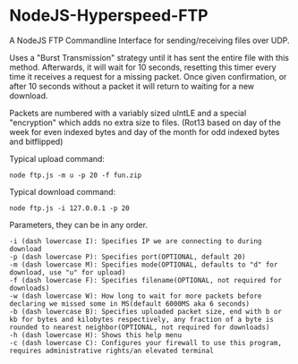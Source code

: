 # NodeJS-Hyperspeed-FTP
A NodeJS FTP Commandline Interface for sending/receiving files over UDP.

Uses a "Burst Transmission" strategy until it has sent the entire file with this method.
Afterwards, it will wait for 10 seconds, resetting this timer every time it receives a request for a missing packet.
Once given confirmation, or after 10 seconds without a packet it will return to waiting for a new download.

Packets are numbered with a variably sized uIntLE and a special "encryption" which adds no extra size to files.
(Rot13 based on day of the week for even indexed bytes and day of the month for odd indexed bytes and bitflipped)


Typical upload command:
```
node ftp.js -m u -p 20 -f fun.zip
```
Typical download command:
```
node ftp.js -i 127.0.0.1 -p 20
```


Parameters, they can be in any order.
```
-i (dash lowercase I): Specifies IP we are connecting to during download
-p (dash lowercase P): Specifies port(OPTIONAL, default 20)
-m (dash lowercase M): Specifies mode(OPTIONAL, defaults to "d" for download, use "u" for upload)
-f (dash lowercase F): Specifies filename(OPTIONAL, not required for downloads)
-w (dash lowercase W): How long to wait for more packets before declaring we missed some in MS(default 6000MS aka 6 seconds)
-b (dash lowercase B): Specifies uploaded packet size, end with b or kb for bytes and kilobytes respectively, any fraction of a byte is rounded to nearest neighbor(OPTIONAL, not required for downloads)     
-h (dash lowercase H): Shows this help menu
-c (dash lowercase C): Configures your firewall to use this program, requires administrative rights/an elevated terminal
```
